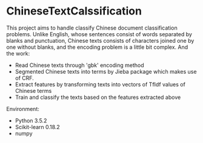 # ChineseTextCalssification
This project aims to handle classify Chinese document classification problems. Unlike English, whose sentences consist of words separated by blanks and punctuation, Chinese texts consists of characters joined one by one without blanks, and the encoding problem is a little bit complex. And the work:
- Read Chinese texts through 'gbk' encoding method
- Segmented Chinese texts into terms by Jieba package which makes use of CRF.
- Extract features by transforming texts into vectors of TfIdf values of Chinese terms
- Train and classify the texts based on the features extracted above

Environment:
- Python 3.5.2
- Scikit-learn 0.18.2
- numpy

